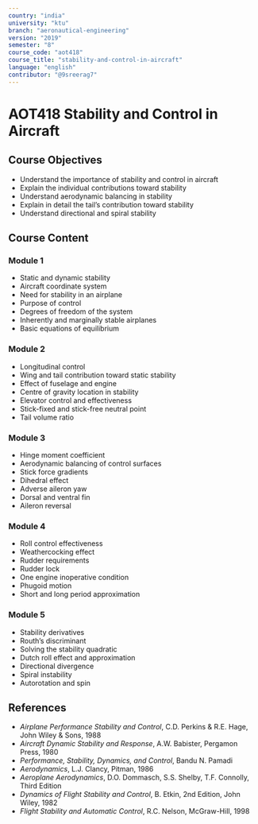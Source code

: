 ```yaml
---
country: "india"
university: "ktu"
branch: "aeronautical-engineering"
version: "2019"
semester: "8"
course_code: "aot418"
course_title: "stability-and-control-in-aircraft"
language: "english"
contributor: "@9sreerag7"
---
```


# AOT418 Stability and Control in Aircraft

## Course Objectives

- Understand the importance of stability and control in aircraft  
- Explain the individual contributions toward stability  
- Understand aerodynamic balancing in stability  
- Explain in detail the tail’s contribution toward stability  
- Understand directional and spiral stability  

## Course Content

### Module 1

- Static and dynamic stability  
- Aircraft coordinate system  
- Need for stability in an airplane  
- Purpose of control  
- Degrees of freedom of the system  
- Inherently and marginally stable airplanes  
- Basic equations of equilibrium  

### Module 2

- Longitudinal control  
- Wing and tail contribution toward static stability  
- Effect of fuselage and engine  
- Centre of gravity location in stability  
- Elevator control and effectiveness  
- Stick-fixed and stick-free neutral point  
- Tail volume ratio  

### Module 3

- Hinge moment coefficient  
- Aerodynamic balancing of control surfaces  
- Stick force gradients  
- Dihedral effect  
- Adverse aileron yaw  
- Dorsal and ventral fin  
- Aileron reversal  

### Module 4

- Roll control effectiveness  
- Weathercocking effect  
- Rudder requirements  
- Rudder lock  
- One engine inoperative condition  
- Phugoid motion  
- Short and long period approximation  

### Module 5

- Stability derivatives  
- Routh’s discriminant  
- Solving the stability quadratic  
- Dutch roll effect and approximation  
- Directional divergence  
- Spiral instability  
- Autorotation and spin  

## References

- *Airplane Performance Stability and Control*, C.D. Perkins & R.E. Hage, John Wiley & Sons, 1988  
- *Aircraft Dynamic Stability and Response*, A.W. Babister, Pergamon Press, 1980  
- *Performance, Stability, Dynamics, and Control*, Bandu N. Pamadi  
- *Aerodynamics*, L.J. Clancy, Pitman, 1986  
- *Aeroplane Aerodynamics*, D.O. Dommasch, S.S. Shelby, T.F. Connolly, Third Edition  
- *Dynamics of Flight Stability and Control*, B. Etkin, 2nd Edition, John Wiley, 1982  
- *Flight Stability and Automatic Control*, R.C. Nelson, McGraw-Hill, 1998  
